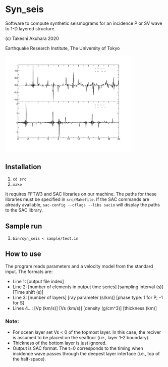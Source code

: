 # Syn_seis

Software to compute synthetic seismograms for an incidence P or SV wave to 1-D layered structure.

(c) Takeshi Akuhara 2020

Earthquake Research Institute, The University of Tokyo 

<img src="./img/test_output.png" width="400">

## Installation 
1. `cd src`
2. `make`

It requires FFTW3 and SAC libraries on our machine. The paths for these libraries must be specified in `src/Makefile`.
If the SAC commands are already available, `sac-config --cflags --libs sacio` will display the paths to the SAC library.

## Sample run
1. `bin/syn_seis < sample/test.in`

## How to use
The program reads parameters and a velocity model from the standard input. The formats are:

* Line 1: [output file index]
* Line 2: [number of elements in output time series] [sampling interval (s)] [Time shift (s)]
* Line 3: [number of layers] [ray parameter (s/km)] [phase type: 1 for P; -1 for S]
* Lines 4...: [Vp (km/s)] [Vs (km/s)] [density (g/cm^3)] [thickness (km)]

### Note: 
* For ocean layer set Vs < 0 of the topmost layer. In this case, the reciver is assumed to be placed on the seafloor (i.e., layer 1-2 boundary).
* Thickness of the bottom layer is just ignored.
* Output is SAC format. The t=0 corresponds to the timing when incidence wave passes through the deepest layer interface (i.e., top of the half-space). 
